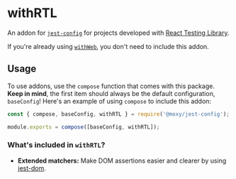 # withRTL

An addon for [`jest-config`](https://www.github.com/moxystudio/jest-config) for projects developed with [React Testing Library](https://github.com/testing-library/react-testing-library).

If you're already using [`withWeb`](../with-web/), you don't need to include this addon.

## Usage

To use addons, use the `compose` function that comes with this package. **Keep in mind**, the first item should always be the default configuration, `baseConfig`! Here's an example of using `compose` to include this addon:

```js
const { compose, baseConfig, withRTL } = require('@moxy/jest-config');

module.exports = compose([baseConfig, withRTL]);
```

### What's included in `withRTL`?

- **Extended matchers:** Make DOM assertions easier and clearer by using [jest-dom](https://github.com/testing-library/jest-dom).
